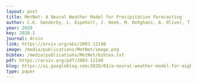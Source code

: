 ```yaml
--- 
layout: post
title: MetNet: A Neural Weather Model for Precipitation Forecasting
author: C.K. Sønderby, L. Espeholt, J. Heek, M. Dehghani, A. Oliver, T. Salimans, S. Agrawal, J. Hickey, N. Kalchbrenner
year: 2020
key: 2020.1
journal: Arxiv
link: https://arxiv.org/abs/2003.12140
image: /media/publications/MetNet/image.png
bibtex: /media/publications/MetNet/bibtex.txt
pdf: https://arxiv.org/pdf/2003.12140
blog: https://ai.googleblog.com/2020/03/a-neural-weather-model-for-eight-hour.html
type: paper
---
```


